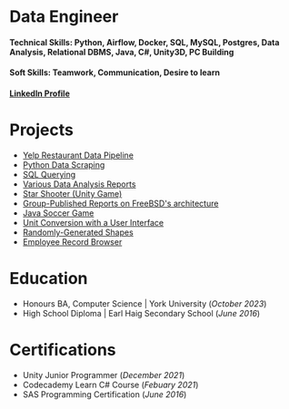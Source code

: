 # Data Engineer

#### Technical Skills: Python, Airflow, Docker, SQL, MySQL, Postgres, Data Analysis, Relational DBMS, Java, C#, Unity3D, PC Building
#### Soft Skills: Teamwork, Communication, Desire to learn
#### [LinkedIn Profile](https://www.linkedin.com/in/arian-mohamad-hosaini-792757139/)

# Projects
- [Yelp Restaurant Data Pipeline](https://github.com/Niobium62/airflow-restaurant/)
- [Python Data Scraping](https://github.com/Niobium62/Web-Scraping)
- [SQL Querying](https://github.com/Niobium62/SQLQueries)
- [Various Data Analysis Reports](https://github.com/Niobium62/data-analysis-reports)
- [Star Shooter (Unity Game)](https://github.com/Niobium62/Spaceship-Game)
- [Group-Published Reports on FreeBSD's architecture](https://github.com/BitTheoryProject/eecs4314-reports)
- [Java Soccer Game](https://github.com/Niobium62/Soccer-Project)
- [Unit Conversion with a User Interface](https://github.com/Niobium62/Unit-Conversion-Project)
- [Randomly-Generated Shapes](https://github.com/Niobium62/Shape-Display-Project)
- [Employee Record Browser](https://github.com/Niobium62/EmployeeRecordBrowser)

# Education
- Honours BA, Computer Science | York University (_October 2023_)
- High School Diploma | Earl Haig Secondary School (_June 2016_)

# Certifications
- Unity Junior Programmer (_December 2021_)
- Codecademy Learn C# Course (_Febuary 2021_)
- SAS Programming Certification (_June 2016_)

